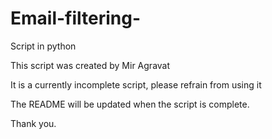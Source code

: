 # Email-filtering-
Script in python

This script was created by Mir Agravat

It is a currently incomplete script, please refrain from using it

The README will be updated when the script is complete.

Thank you.
